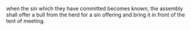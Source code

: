 when the sin which they have committed becomes known, the assembly shall offer a bull from the herd for a sin offering and bring it in front of the tent of meeting.
